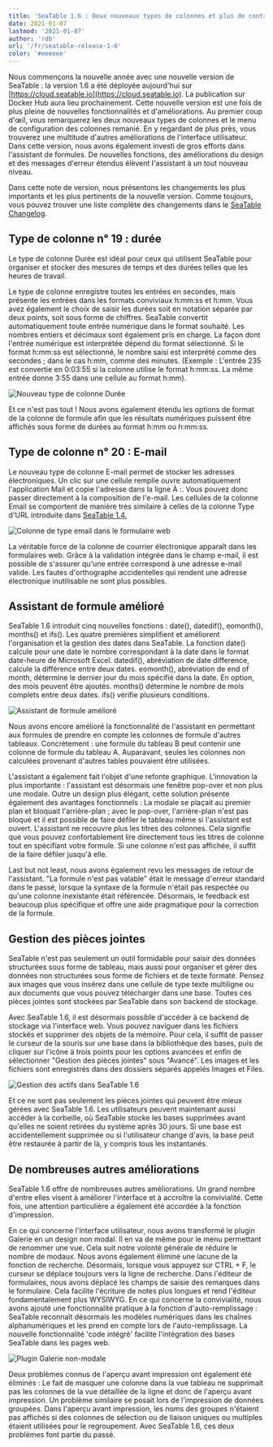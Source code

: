 ```yaml
---
title: 'SeaTable 1.6 : Deux nouveaux types de colonnes et plus de contrôle sur les formules et les pièces jointes - SeaTable'
date: 2021-01-07
lastmod: '2021-01-07'
author: 'rdb'
url: '/fr/seatable-release-1-6'
color: '#eeeeee'
---
```


Nous commençons la nouvelle année avec une nouvelle version de SeaTable : la version 1.6 a été déployée aujourd'hui sur [https://cloud.seatable.io](https://cloud.seatable.io). La publication sur Docker Hub aura lieu prochainement. Cette nouvelle version est une fois de plus pleine de nouvelles fonctionnalités et d'améliorations. Au premier coup d'œil, vous remarquerez les deux nouveaux types de colonnes et le menu de configuration des colonnes remanié. En y regardant de plus près, vous trouverez une multitude d'autres améliorations de l'interface utilisateur. Dans cette version, nous avons également investi de gros efforts dans l'assistant de formules. De nouvelles fonctions, des améliorations du design et des messages d'erreur étendus élèvent l'assistant à un tout nouveau niveau.

Dans cette note de version, nous présentons les changements les plus importants et les plus pertinents de la nouvelle version. Comme toujours, vous pouvez trouver une liste complète des changements dans le [SeaTable Changelog](/fr/docs/changelog/version-1-6/).

## Type de colonne n° 19 : durée

Le type de colonne Durée est idéal pour ceux qui utilisent SeaTable pour organiser et stocker des mesures de temps et des durées telles que les heures de travail.

Le type de colonne enregistre toutes les entrées en secondes, mais présente les entrées dans les formats conviviaux h:mm:ss et h:mm. Vous avez également le choix de saisir les durées soit en notation séparée par deux points, soit sous forme de chiffres. SeaTable convertit automatiquement toute entrée numérique dans le format souhaité. Les nombres entiers et décimaux sont également pris en charge. La façon dont l'entrée numérique est interprétée dépend du format sélectionné. Si le format h:mm:ss est sélectionné, le nombre saisi est interprété comme des secondes ; dans le cas h:mm, comme des minutes. (Exemple : L'entrée 235 est convertie en 0:03:55 si la colonne utilise le format h:mm:ss. La même entrée donne 3:55 dans une cellule au format h:mm).

![Nouveau type de colonne Durée](images/Column_Type_Duration.jpg)

Et ce n'est pas tout ! Nous avons également étendu les options de format de la colonne de formule afin que les résultats numériques puissent être affichés sous forme de durées au format h:mm ou h:mm:ss.

## Type de colonne n° 20 : E-mail

Le nouveau type de colonne E-mail permet de stocker les adresses électroniques. Un clic sur une cellule remplie ouvre automatiquement l'application Mail et copie l'adresse dans la ligne À :. Vous pouvez donc passer directement à la composition de l'e-mail. Les cellules de la colonne Email se comportent de manière très similaire à celles de la colonne Type d'URL introduite dans [SeaTable 1.4.](/fr/seatable-release-1-4/)

![Colonne de type email dans le formulaire web](images/Column_Type_Email_Form.jpg)

La véritable force de la colonne de courrier électronique apparaît dans les formulaires web. Grâce à la validation intégrée dans le champ e-mail, il est possible de s'assurer qu'une entrée correspond à une adresse e-mail valide. Les fautes d'orthographe accidentelles qui rendent une adresse électronique inutilisable ne sont plus possibles.

## Assistant de formule amélioré

SeaTable 1.6 introduit cinq nouvelles fonctions : date(), datedif(), eomonth(), months() et ifs(). Les quatre premières simplifient et améliorent l'organisation et la gestion des dates dans SeaTable. La fonction date() calcule pour une date le nombre correspondant à la date dans le format date-heure de Microsoft Excel. datedif(), abréviation de date difference, calcule la différence entre deux dates. eomonth(), abréviation de end of month, détermine le dernier jour du mois spécifié dans la date. En option, des mois peuvent être ajoutés. months() détermine le nombre de mois complets entre deux dates. ifs() vérifie plusieurs conditions.

![Assistant de formule amélioré](images/Improved_Formula_Wizard.jpg)

Nous avons encore amélioré la fonctionnalité de l'assistant en permettant aux formules de prendre en compte les colonnes de formule d'autres tableaux. Concrètement : une formule du tableau B peut contenir une colonne de formule du tableau A. Auparavant, seules les colonnes non calculées provenant d'autres tables pouvaient être utilisées.

L'assistant a également fait l'objet d'une refonte graphique. L'innovation la plus importante : l'assistant est désormais une fenêtre pop-over et non plus une modale. Outre un design plus élégant, cette solution présente également des avantages fonctionnels : La modale se plaçait au premier plan et bloquait l'arrière-plan ; avec le pop-over, l'arrière-plan n'est pas bloqué et il est possible de faire défiler le tableau même si l'assistant est ouvert. L'assistant ne recouvre plus les titres des colonnes. Cela signifie que vous pouvez confortablement lire directement tous les titres de colonne tout en spécifiant votre formule. Si une colonne n'est pas affichée, il suffit de la faire défiler jusqu'à elle.

Last but not least, nous avons également revu les messages de retour de l'assistant. "La formule n'est pas valable" était le message d'erreur standard dans le passé, lorsque la syntaxe de la formule n'était pas respectée ou qu'une colonne inexistante était référencée. Désormais, le feedback est beaucoup plus spécifique et offre une aide pragmatique pour la correction de la formule.

## Gestion des pièces jointes

SeaTable n'est pas seulement un outil formidable pour saisir des données structurées sous forme de tableau, mais aussi pour organiser et gérer des données non structurées sous forme de fichiers et de texte formaté. Pensez aux images que vous insérez dans une cellule de type texte multiligne ou aux documents que vous pouvez télécharger dans une base. Toutes ces pièces jointes sont stockées par SeaTable dans son backend de stockage.

Avec SeaTable 1.6, il est désormais possible d'accéder à ce backend de stockage via l'interface web. Vous pouvez naviguer dans les fichiers stockés et supprimer des objets de la mémoire. Pour cela, il suffit de passer le curseur de la souris sur une base dans la bibliothèque des bases, puis de cliquer sur l'icône à trois points pour les options avancées et enfin de sélectionner "Gestion des pièces jointes" sous "Avancé". Les images et les fichiers sont enregistrés dans des dossiers séparés appelés Images et Files.

![Gestion des actifs dans SeaTable 1.6](images/Asset_Management.jpg)

Et ce ne sont pas seulement les pièces jointes qui peuvent être mieux gérées avec SeaTable 1.6. Les utilisateurs peuvent maintenant aussi accéder à la corbeille, où SeaTable stocke les bases supprimées avant qu'elles ne soient retirées du système après 30 jours. Si une base est accidentellement supprimée ou si l'utilisateur change d'avis, la base peut être restaurée à partir de là, y compris tous les instantanés.

## De nombreuses autres améliorations

SeaTable 1.6 offre de nombreuses autres améliorations. Un grand nombre d'entre elles visent à améliorer l'interface et à accroître la convivialité. Cette fois, une attention particulière a également été accordée à la fonction d'impression.

En ce qui concerne l'interface utilisateur, nous avons transformé le plugin Galerie en un design non modal. Il en va de même pour le menu permettant de renommer une vue. Cela suit notre volonté générale de réduire le nombre de modaux. Nous avons également éliminé une lacune de la fonction de recherche. Désormais, lorsque vous appuyez sur CTRL + F, le curseur se déplace toujours vers la ligne de recherche. Dans l'éditeur de formulaires, nous avons déplacé les champs de saisie des remarques dans le formulaire. Cela facilite l'écriture de notes plus longues et rend l'éditeur fondamentalement plus WYSIWYG. En ce qui concerne la convivialité, nous avons ajouté une fonctionnalité pratique à la fonction d'auto-remplissage : SeaTable reconnaît désormais les modèles numériques dans les chaînes alphanumériques et les prend en compte lors de l'auto-remplissage. La nouvelle fonctionnalité 'code intégré' facilite l'intégration des bases SeaTable dans les pages web.

![Plugin Galerie non-modale](images/Non-modal_Gallery.jpg)

Deux problèmes connus de l'aperçu avant impression ont également été éliminés : Le fait de masquer une colonne dans la vue tableau ne supprimait pas les colonnes de la vue détaillée de la ligne et donc de l'aperçu avant impression. Un problème similaire se posait lors de l'impression de données groupées. Dans l'aperçu avant impression, les noms des groupes n'étaient pas affichés si des colonnes de sélection ou de liaison uniques ou multiples étaient utilisées pour le regroupement. Avec SeaTable 1.6, ces deux problèmes font partie du passé.
